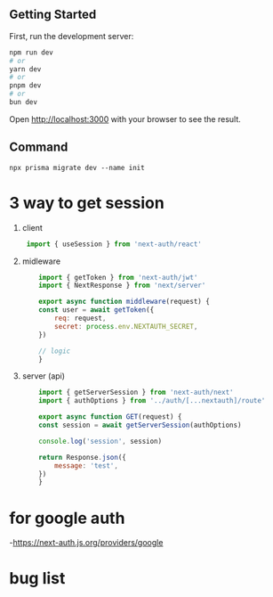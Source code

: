 ## Getting Started

First, run the development server:

```bash
npm run dev
# or
yarn dev
# or
pnpm dev
# or
bun dev
```

Open [http://localhost:3000](http://localhost:3000) with your browser to see the result.

## Command 
```
npx prisma migrate dev --name init
```


# 3 way to get session 

1. client 
   ```js
    import { useSession } from 'next-auth/react'
    ```
2. midleware 
    ```js
        import { getToken } from 'next-auth/jwt'
        import { NextResponse } from 'next/server'

        export async function middleware(request) {
        const user = await getToken({
            req: request,
            secret: process.env.NEXTAUTH_SECRET,
        })

        // logic
        }
    ```
3. server (api)
    ```js
        import { getServerSession } from 'next-auth/next'
        import { authOptions } from '../auth/[...nextauth]/route'

        export async function GET(request) {
        const session = await getServerSession(authOptions)

        console.log('session', session)

        return Response.json({
            message: 'test',
        })
        }
    ```

# for google auth
-https://next-auth.js.org/providers/google 


# bug list 